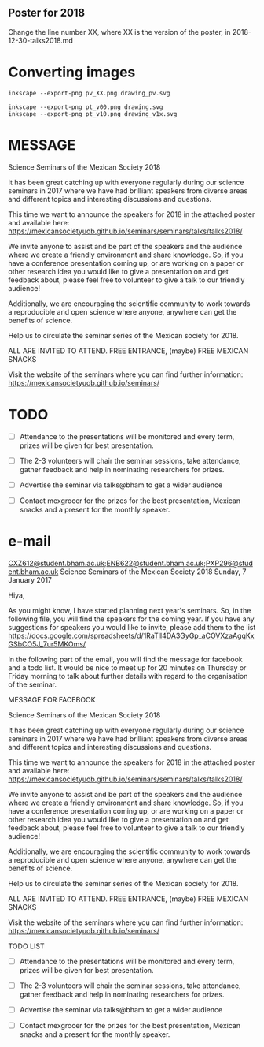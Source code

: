 Poster for 2018
---

Change the line number XX, where XX is the version of the poster, in 2018-12-30-talks2018.md

# Converting images

```
inkscape --export-png pv_XX.png drawing_pv.svg

inkscape --export-png pt_v00.png drawing.svg
inkscape --export-png pt_v10.png drawing_v1x.svg
```


# MESSAGE

Science Seminars of the Mexican Society 2018

It has been great catching up with everyone regularly during our science
seminars in 2017 where we have had brilliant speakers from diverse areas and
different topics and interesting discussions and questions.

This time we want to announce the speakers for 2018 in the attached poster
and available here: https://mexicansocietyuob.github.io/seminars/seminars/talks/talks2018/

We invite anyone to assist and be part of the speakers and the audience
where we create a friendly environment and share knowledge.
So, if you have a conference presentation coming up, or are
working on a paper or other research idea you would like to give a
presentation on and get feedback about, please feel free to volunteer
to give a talk to our friendly audience!

Additionally, we are encouraging the scientific community to work towards
a reproducible and open science where anyone, anywhere can get the
benefits of science.

Help us to circulate the seminar series of the Mexican society for 2018.

ALL ARE INVITED TO ATTEND.
FREE ENTRANCE, (maybe) FREE MEXICAN SNACKS

Visit the website of the seminars where you can find further information:
https://mexicansocietyuob.github.io/seminars/



# TODO

- [ ] Attendance to the presentations will be monitored and every term, prizes will be
given for best presentation.

- [ ] The 2-3 volunteers will chair the seminar sessions, take attendance,
gather feedback and help in nominating researchers for prizes.

- [ ] Advertise the seminar via talks@bham to get a wider audience

- [ ] Contact mexgrocer for the prizes for the best presentation, Mexican
snacks and a present for the monthly speaker.

# e-mail
CXZ612@student.bham.ac.uk;ENB622@student.bham.ac.uk;PXP296@student.bham.ac.uk
Science Seminars of the Mexican Society 2018
Sunday, 7 January 2017

Hiya,

As you might know, I have started planning next year's seminars.
So, in the following file, you will find the speakers for the coming year.
If you have any suggestions for speakers you would like to invite,
please add them to the list
https://docs.google.com/spreadsheets/d/1RaTlI4DA3GyGp_aCOVXzaAgqKxGSbCO5J_7ur5MKOms/

In the following part of the email, you will find the message for facebook and a todo list.
It would be nice to meet up for 20 minutes on Thursday or Friday morning
to talk about further details with regard to the organisation of the seminar.

MESSAGE FOR FACEBOOK

Science Seminars of the Mexican Society 2018

It has been great catching up with everyone regularly during our science
seminars in 2017 where we have had brilliant speakers from diverse areas and
different topics and interesting discussions and questions.

This time we want to announce the speakers for 2018 in the attached poster
and available here: https://mexicansocietyuob.github.io/seminars/seminars/talks/talks2018/

We invite anyone to assist and be part of the speakers and the audience
where we create a friendly environment and share knowledge.
So, if you have a conference presentation coming up, or are
working on a paper or other research idea you would like to give a
presentation on and get feedback about, please feel free to volunteer
to give a talk to our friendly audience!

Additionally, we are encouraging the scientific community to work towards
a reproducible and open science where anyone, anywhere can get the
benefits of science.

Help us to circulate the seminar series of the Mexican society for 2018.

ALL ARE INVITED TO ATTEND.
FREE ENTRANCE, (maybe) FREE MEXICAN SNACKS

Visit the website of the seminars where you can find further information:
https://mexicansocietyuob.github.io/seminars/


TODO LIST

- [ ] Attendance to the presentations will be monitored and every term, prizes will be
given for best presentation.

- [ ] The 2-3 volunteers will chair the seminar sessions, take attendance,
gather feedback and help in nominating researchers for prizes.

- [ ] Advertise the seminar via talks@bham to get a wider audience

- [ ] Contact mexgrocer for the prizes for the best presentation, Mexican
snacks and a present for the monthly speaker.
